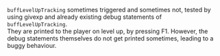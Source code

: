 `buffLevelUpTracking` sometimes triggered and sometimes not, tested by using givexp and already existing debug statements of `buffLevelUpTracking`.  
They are printed to the player on level up, by pressing F1. However, the debug statements themselves do not get printed sometimes, leading to a buggy behaviour.
